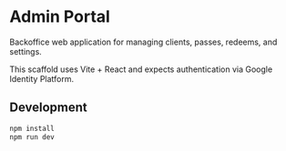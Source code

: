 # Admin Portal

Backoffice web application for managing clients, passes, redeems, and settings.

This scaffold uses Vite + React and expects authentication via Google Identity Platform.

## Development

```bash
npm install
npm run dev
```
